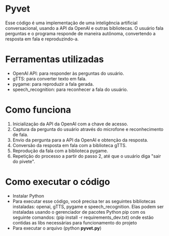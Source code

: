 # Pyvet

Esse código é uma implementação de uma inteligência artificial conversacional, usando a API da OpenAI e outras bibliotecas. O usuário fala perguntas e o programa responde de maneira autônoma, convertendo a resposta em fala e reproduzindo-a.


# Ferramentas utilizadas

-   OpenAI API: para responder às perguntas do usuário.
-   gTTS: para converter texto em fala.
-   pygame: para reproduzir a fala gerada.
-   speech_recognition: para reconhecer a fala do usuário.

# Como funciona

1.  Inicialização da API da OpenAI com a chave de acesso.
2.  Captura da pergunta do usuário através do microfone e reconhecimento de fala.
3.  Envio da pergunta para a API da OpenAI e obtenção da resposta.
4.  Conversão da resposta em fala com a biblioteca gTTS.
5.  Reprodução da fala com a biblioteca pygame.
6.  Repetição do processo a partir do passo 2, até que o usuário diga "sair do pivete".

# Como executar o código

- Instalar Python
- Para executar esse código, você precisa ter as seguintes bibliotecas instaladas: openai, gTTS, pygame e speech_recognition. Elas podem ser instaladas usando o gerenciador de pacotes Python pip com os seguinte comandos: (pip install -r requirements_dev.txt) onde estão contidas as libs necessárias para funcionamento do projeto
- Para executar o arquivo (python **pyvet.py**)
